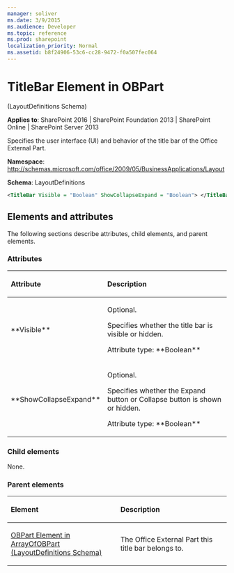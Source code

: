 ```yaml
---
manager: soliver
ms.date: 3/9/2015
ms.audience: Developer
ms.topic: reference
ms.prod: sharepoint
localization_priority: Normal
ms.assetid: b8f24906-53c6-cc28-9472-f0a507fec064
---
```


# TitleBar Element in OBPart 

(LayoutDefinitions Schema)

**Applies to**: SharePoint 2016 | SharePoint Foundation 2013 | SharePoint Online | SharePoint Server 2013

Specifies the user interface (UI) and behavior of the title bar of the Office External Part.

**Namespace**: http://schemas.microsoft.com/office/2009/05/BusinessApplications/Layout

**Schema**: LayoutDefinitions

```XML
<TitleBar Visible = "Boolean" ShowCollapseExpand = "Boolean"> </TitleBar>
```

## Elements and attributes

The following sections describe attributes, child elements, and parent elements.

### Attributes

<table>
<colgroup>
<col width="20%" />
<col width="80%" />
</colgroup>
<thead>
<tr class="header">
<th align="left"><p>Attribute</p></th>
<th align="left"><p>Description</p></th>
</tr>
</thead>
<tbody>
<tr class="odd">
<td align="left"><p>**Visible**</p></td>
<td align="left"><p>Optional.</p>
<p>Specifies whether the title bar is visible or hidden.</p>
<p>Attribute type: **Boolean**</p></td>
</tr>
<tr class="even">
<td align="left"><p>**ShowCollapseExpand**</p></td>
<td align="left"><p>Optional.</p>
<p>Specifies whether the Expand button or Collapse button is shown or hidden.</p>
<p>Attribute type: **Boolean**</p></td>
</tr>
</tbody>
</table>

### Child elements

None.

### Parent elements

<table>
<colgroup>
<col width="50%" />
<col width="50%" />
</colgroup>
<thead>
<tr class="header">
<th align="left"><p>Element</p></th>
<th align="left"><p>Description</p></th>
</tr>
</thead>
<tbody>
<tr class="odd">
<td align="left"><p><span sdata="link"><a href="obpart-element-in-arrayofobpart-layoutdefinitions-schema.md">OBPart Element in ArrayOfOBPart (LayoutDefinitions Schema)</a></span></p></td>
<td align="left"><p>The Office External Part this title bar belongs to.</p></td>
</tr>
</tbody>
</table>








